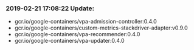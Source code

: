 ### 2019-02-21 17:08:22 Update:

- gcr.io/google-containers/vpa-admission-controller:0.4.0
- gcr.io/google-containers/custom-metrics-stackdriver-adapter:v0.9.0
- gcr.io/google-containers/vpa-recommender:0.4.0
- gcr.io/google-containers/vpa-updater:0.4.0
